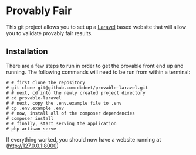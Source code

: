 # Provably Fair

This git project allows you to set up a [Laravel](https://laravel.com) based website that will allow you to validate provably fair results.

## Installation

There are a few steps to run in order to get the provable front end up and running. The following commands will need to be run from within a terminal:

```
# # first clone the repository
# git clone git@github.com:dbdnet/provable-laravel.git
# # next, cd into the newly created project directory
# cd provable-laravel
# # next, copy the .env.example file to .env
# cp .env.example .env
# # now, install all of the composer dependencies
# composer install
# # finally, start serving the application
# php artisan serve
```

If everything worked, you should now have a website running at (http://127.0.0.1:8000)


